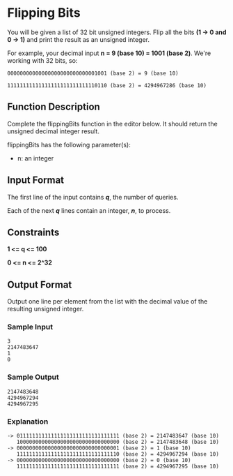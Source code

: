 # Flipping Bits
You will be given a list of 32 bit unsigned integers. Flip all the bits **(1 -> 0 and 0 -> 1)** and print the result as an unsigned integer.

For example, your decimal input **n = 9 (base 10) = 1001 (base 2)**. We're working with 32 bits, so:
```
00000000000000000000000000001001 (base 2) = 9 (base 10)

11111111111111111111111111110110 (base 2) = 4294967286 (base 10)
```
## Function Description
Complete the flippingBits function in the editor below. It should return the unsigned decimal integer result.

flippingBits has the following parameter(s):
- n: an integer
## Input Format
The first line of the input contains **_q_**, the number of queries. 

Each of the next **_q_** lines contain an integer, **_n_**, to process.
## Constraints
 **1 <= q <= 100**

 **0 <= n <= 2^32**

## Output Format
Output one line per element from the list with the decimal value of the resulting unsigned integer.
### Sample Input
```
3
2147483647
1
0
```
### Sample Output
```
2147483648
4294967294
4294967295
```
### Explanation
```
-> 011111111111111111111111111111111 (base 2) = 2147483647 (base 10)
   100000000000000000000000000000000 (base 2) = 2147483648 (base 10)
-> 000000000000000000000000000000001 (base 2) = 1 (base 10)
   111111111111111111111111111111110 (base 2) = 4294967294 (base 10)
-> 000000000000000000000000000000000 (base 2) = 0 (base 10)
   111111111111111111111111111111111 (base 2) = 4294967295 (base 10)
```